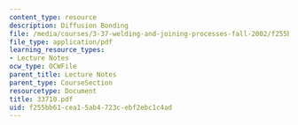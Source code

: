 ```yaml
---
content_type: resource
description: Diffusion Bonding
file: /media/courses/3-37-welding-and-joining-processes-fall-2002/f255bb61cea15ab4723cebf2ebc1c4ad_33710.pdf
file_type: application/pdf
learning_resource_types:
- Lecture Notes
ocw_type: OCWFile
parent_title: Lecture Notes
parent_type: CourseSection
resourcetype: Document
title: 33710.pdf
uid: f255bb61-cea1-5ab4-723c-ebf2ebc1c4ad
---
```

